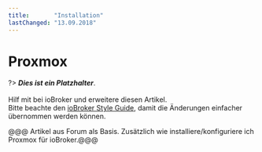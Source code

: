 ```yaml
---
title:       "Installation"
lastChanged: "13.09.2018"
---
```


# Proxmox

?> ***Dies ist ein Platzhalter***.
   <br><br>
   Hilf mit bei ioBroker und erweitere diesen Artikel.  
   Bitte beachte den [ioBroker Style Guide](community/styleguidedoc), 
   damit die Änderungen einfacher übernommen werden können.

@@@ Artikel aus Forum als Basis. Zusätzlich wie installiere/konfiguriere ich Proxmox
für ioBroker.@@@
